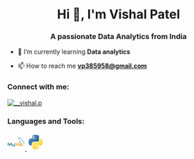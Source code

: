 <h1 align="center"> Hi 👋, I'm Vishal Patel</h1>
<h3 align="center">A passionate Data Analytics from India</h3>

- 🌱 I’m currently learning **Data analytics**

- 📫 How to reach me **vp385958@gmail.com**

<h3 align="left">Connect with me:</h3>
<p align="left">
<a href="https://instagram.com/__vishal.p" target="blank"><img align="center" src="https://raw.githubusercontent.com/rahuldkjain/github-profile-readme-generator/master/src/images/icons/Social/instagram.svg" alt="__vishal.p" height="30" width="40" /></a>
</p>

<h3 align="left">Languages and Tools:</h3>
<p align="left"> <a href="https://www.mysql.com/" target="_blank" rel="noreferrer"> <img src="https://raw.githubusercontent.com/devicons/devicon/master/icons/mysql/mysql-original-wordmark.svg" alt="mysql" width="40" height="40"/> </a> <a href="https://www.python.org" target="_blank" rel="noreferrer"> <img src="https://raw.githubusercontent.com/devicons/devicon/master/icons/python/python-original.svg" alt="python" width="40" height="40"/> </a> </p>
